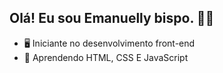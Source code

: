 ## Olá! Eu sou Emanuelly bispo. 👋🏽
- 🖥 Iniciante no desenvolvimento front-end
- 🌱 Aprendendo HTML, CSS E JavaScript
